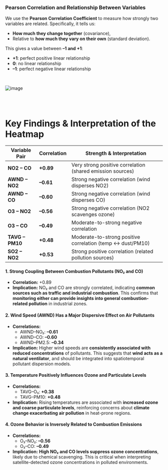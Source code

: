 ### Pearson Correlation and Relationship Between Variables

We use the **Pearson Correlation Coefficient** to measure how strongly two variables are related. Specifically, it tells us:

- **How much they change together** (covariance),
- Relative to **how much they vary on their own** (standard deviation).

This gives a value between **–1 and +1**:
- **+1**: perfect positive linear relationship
- **0**: no linear relationship
- **–1**: perfect negative linear relationship

<br>

![image](https://github.com/user-attachments/assets/7c4f4664-f045-45fc-b0c3-0a0a07c814b2)

<br>
<br>

# Key Findings & Interpretation of the Heatmap

| **Variable Pair** | **Correlation** | **Strength & Interpretation**                            |
|-------------------|------------------|-----------------------------------------------------------|
| **NO2 – CO**      | **+0.89**        | Very strong positive correlation (shared emission sources) |
| **AWND – NO2**    | **–0.61**        | Strong negative correlation (wind disperses NO2)           |
| **AWND – CO**     | **–0.60**        | Strong negative correlation (wind disperses CO)            |
| **O3 – NO2**      | **–0.56**        | Strong negative correlation (NO2 scavenges ozone)          |
| **O3 – CO**       | **–0.49**        | Moderate-to-strong negative correlation                    |
| **TAVG – PM10**   | **+0.48**        | Moderate-to-strong positive correlation (temp ↔ dust/PM10) |
| **SO2 – NO2**     | **+0.53**        | Strong positive correlation (related pollution sources)    |




####  **1. Strong Coupling Between Combustion Pollutants (NO₂ and CO)**
- **Correlation:** +0.89
- **Implication:** NO₂ and CO are strongly correlated, indicating **common sources such as traffic and industrial combustion**. This confirms that **monitoring either can provide insights into general combustion-related pollution** in industrial zones.

####  **2. Wind Speed (AWND) Has a Major Dispersive Effect on Air Pollutants**
- **Correlations:**
  - AWND–NO₂: **–0.61**
  - AWND–CO: **–0.60**
  - AWND–PM2.5: **–0.34**
- **Implication:** Higher wind speeds are **consistently associated with reduced concentrations** of pollutants. This suggests that **wind acts as a natural ventilator**, and should be integrated into spatiotemporal pollutant dispersion models.

####  **3. Temperature Positively Influences Ozone and Particulate Levels**
- **Correlations:**
  - TAVG–O₃: **+0.38**
  - TAVG–PM10: **+0.48**
- **Implication:** Rising temperatures are associated with **increased ozone and coarse particulate levels**, reinforcing concerns about **climate change exacerbating air pollution** in heat-prone regions.

####  **4. Ozone Behavior is Inversely Related to Combustion Emissions**
- **Correlations:**
  - O₃–NO₂: **–0.56**
  - O₃–CO: **–0.49**
- **Implication:** **High NO₂ and CO levels suppress ozone concentrations**, likely due to chemical scavenging. This is critical when interpreting satellite-detected ozone concentrations in polluted environments.



